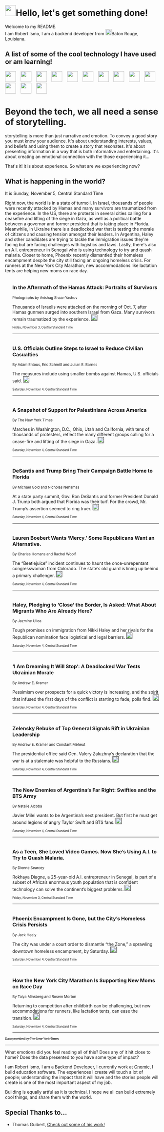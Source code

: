 <h1><img src="https://emojis.slackmojis.com/emojis/images/1643514375/3493/hot-coffee.gif?1643514375" width="35"/>Hello, let's get something done!</h1>

<p>Welcome to my README.<br/>
I am Robert Ismo, I am a backend developer from <img src="https://emojis.slackmojis.com/emojis/images/1638395689/50435/moulin_rouge.png?1638395689" width="20"/>Baton Rouge, Louisiana.</p>
<h2>A list of some of the cool technology I have used or am learning!</h2>
<p>
<img src="https://emojis.slackmojis.com/emojis/images/1643516091/21142/meow_bongotap.gif?1643516091" width="35" alt="">
<img src="https://img.shields.io/badge/Favorite%20Frontend%20Framework-SvelteKit-f83903" alt="">
<img src="https://img.shields.io/badge/Second%20Favorite-Vue-40b581" alt="">
<img src="https://img.shields.io/badge/Most%20Used%20Runtime-Nodejs-78b061" alt="">
<img src="https://emojis.slackmojis.com/emojis/images/1643517416/34482/fire.gif?1643517416" width="35" alt="">
<img src="https://img.shields.io/badge/Javascript%20But%20Better-Typescript-0078ca" alt="">
<img src="https://img.shields.io/badge/Favorite%20Language-Elixir-3e244d" alt="">
<img src="https://img.shields.io/badge/Containerize%20Everything-Docker-6ac9ef" alt="">
<img src="https://emojis.slackmojis.com/emojis/images/1643514596/5999/meow_party.gif?1643514596" width="35" alt="">
<img src="https://img.shields.io/badge/API%20Love%20Language-Graphql-de32a5" alt="">
<img src="https://img.shields.io/badge/Our%20Favorite%20Version%20Controller-Git-e94f33" alt="">
<img src="https://img.shields.io/badge/Favorite%20Database-Redis-d42d1d" alt="">
<img src="https://emojis.slackmojis.com/emojis/images/1643514559/5584/deployparrot.gif?1643514559" width="35" alt="">
<img src="https://img.shields.io/badge/Container%20Interstate-RabbitMQ-f66200" alt="">
<img src="https://img.shields.io/badge/Gotta%20Learn-Kubernetes-316adf" alt="">
<img src="https://img.shields.io/badge/Really%20Mature%20Now-WASM-654fef" alt="">
<img src="https://emojis.slackmojis.com/emojis/images/1666642497/61942/dance_vibe.gif?1666642497" width="35" alt="">
<img src="https://img.shields.io/badge/For%20My%20M1-ARM64-657d96" alt="">
<img src="https://img.shields.io/badge/Loving%20This%20So%20Much-TailwindCSS-17bcb5" alt="">
<img src="https://img.shields.io/badge/Cool%20Build%20Tool-Vite-f9cb24" alt="">
<img src="https://emojis.slackmojis.com/emojis/images/1669231376/62819/working-on-it.gif?1669231376" width="35" alt="">
<img src="https://img.shields.io/badge/Fun%20and%20Easy%20Database-MongoDB-5f8c49" alt="">
<img src="https://img.shields.io/badge/JS%20Life%20Support-NPM-c73737" alt="">
<img src="https://img.shields.io/badge/I%20Liked%20It-DynamoDB-0073b9" alt="">
<img src="https://emojis.slackmojis.com/emojis/images/1643514045/46/question.gif?1643514045" width="35" alt="">
<img src="https://img.shields.io/badge/cool-React-60d6f9" alt="">
<img src="https://img.shields.io/badge/Future%20Big%20Project-Lambda-f37e00" alt="">
<img src="https://img.shields.io/badge/NPM%20But%20Better-PNPM-f1aa07" alt="">
<img src="https://emojis.slackmojis.com/emojis/images/1643514943/9662/fbwow.gif?1643514943" width="35" alt="">
<img src="https://img.shields.io/badge/First%20Language-C-662079" alt="">
<img src="https://img.shields.io/badge/Where%20I%20Deploy%20Frontend-Vercel-000000" alt="">
<img src="https://img.shields.io/badge/Who%20Does%20not%20Want%20an%20App-Swift-f9492a" alt="">
<img src="https://emojis.slackmojis.com/emojis/images/1643514058/151/javascript.png?1643514058" width="35" alt="">
<img src="https://img.shields.io/badge/cool-Python-fbd542" alt="">
<img src="https://img.shields.io/badge/Favorite%20Something-Stripe-656cdc" alt="">
<img src="https://img.shields.io/badge/Of%20Course-HTML5-ed6327" alt="">
<img src="https://emojis.slackmojis.com/emojis/images/1660415405/60731/bomb.gif?1660415405" width="35" alt="">
<img src="https://img.shields.io/badge/hate-CSS-2964ec" alt="">
<img src="https://img.shields.io/badge/Learning-CircleCI-141215" alt="">
<img src="https://img.shields.io/badge/Learning-Rust-fbbb3b" alt="">
<img src="https://emojis.slackmojis.com/emojis/images/1660415397/60712/writing-hand.gif?1660415397" width="35" alt="">
<img src="https://img.shields.io/badge/Dev%20Browser%20of%20Choice-Firefox-cc4e26" alt="">
<img src="https://img.shields.io/badge/Recoverying%20From%20Windows-UNIX-1781e3" alt="">
<img src="https://img.shields.io/badge/LOVE-LogSeq-90c1c2" alt="">
<img src="https://emojis.slackmojis.com/emojis/images/1643514066/223/kirby.gif?1643514066" width="35" alt="">
<img src="https://img.shields.io/badge/Daily%20Driver-MacOS-e6e6e8" alt="">
<img src="https://img.shields.io/badge/Git%20Server-Github-000000" alt="">
<img src="https://img.shields.io/badge/enjoyable-EC2-f17428" alt="">
<img src="https://emojis.slackmojis.com/emojis/images/1643514239/2069/excited.gif?1643514239" width="35" alt="">
</p>
<h1>Beyond the tech, we all need a sense of storytelling.</h1>
<p>storytelling is more than just narrative and emotion. To convey a good story you must know your audience. It's about understanding interests, values, and beliefs and using them to create a story that resonates. It's about presenting information in a way that is both informative and entertaining. It's about creating an emotional connection with the those experiencing it...</p>
<p>That's it! it is about experience. So what are we experiencing now?</p>
<h2>What is happening in the world?</h2>
<p>It is Sunday, November 5, Central Standard Time</p>
<p>
Right now, the world is in a state of turmoil. In Israel, thousands of people were recently attacked by Hamas and many survivors are traumatized from the experience. In the US, there are protests in several cities calling for a ceasefire and lifting of the siege in Gaza, as well as a political battle between a governor and former president that is taking place in Florida. Meanwhile, in Ukraine there is a deadlocked war that is testing the morale of citizens and causing tension amongst their leaders. In Argentina, Haley and other candidates are trying to tackle the immigration issues they&#39;re facing but are facing challenges with logistics and laws. Lastly, there&#39;s also an A.I. entrepreneur in Senegal who is using technology to try and quash malaria. Closer to home, Phoenix recently dismantled their homeless encampment despite the city still facing an ongoing homeless crisis. For runners at the New York City Marathon, new accommodations like lactation tents are helping new moms on race day.</p>
<ol>
<img src="https://img.shields.io/badge/-world-blue" alt="">
<h3>In the Aftermath of the Hamas Attack: Portraits of Survivors</h3>
<sub>Photographs by Avishag Shaar-Yashuv</sub>
<p>Thousands of Israelis were attacked on the morning of Oct. 7, after Hamas gunmen surged into southern Israel from Gaza. Many survivors remain traumatized by the experience.  <a href=""><img src="https://developer.nytimes.com/files/poweredby_nytimes_30b.png?v=1583354208352" height="20"></a></p>
<sub><sub>Friday, November 3, Central Standard Time</sub></sub>
<hr/>
<img src="https://img.shields.io/badge/-us-blue" alt="">
<h3>U.S. Officials Outline Steps to Israel to Reduce Civilian Casualties</h3>
<sub>By Adam Entous, Eric Schmitt and Julian E. Barnes</sub>
<p>The measures include using smaller bombs against Hamas, U.S. officials said.  <a href=""><img src="https://developer.nytimes.com/files/poweredby_nytimes_30b.png?v=1583354208352" height="20"></a></p>
<sub><sub>Saturday, November 4, Central Standard Time</sub></sub>
<hr/>
<img src="https://img.shields.io/badge/-us-blue" alt="">
<h3>A Snapshot of Support for Palestinians Across America</h3>
<sub>By The New York Times</sub>
<p>Marches in Washington, D.C., Ohio, Utah and California, with tens of thousands of protesters, reflect the many different groups calling for a cease-fire and lifting of the siege in Gaza.  <a href=""><img src="https://developer.nytimes.com/files/poweredby_nytimes_30b.png?v=1583354208352" height="20"></a></p>
<sub><sub>Saturday, November 4, Central Standard Time</sub></sub>
<hr/>
<img src="https://img.shields.io/badge/-us-blue" alt="">
<h3>DeSantis and Trump Bring Their Campaign Battle Home to Florida</h3>
<sub>By Michael Gold and Nicholas Nehamas</sub>
<p>At a state party summit, Gov. Ron DeSantis and former President Donald J. Trump both argued that Florida was their turf. For the crowd, Mr. Trump’s assertion seemed to ring truer.  <a href=""><img src="https://developer.nytimes.com/files/poweredby_nytimes_30b.png?v=1583354208352" height="20"></a></p>
<sub><sub>Saturday, November 4, Central Standard Time</sub></sub>
<hr/>
<img src="https://img.shields.io/badge/-us-blue" alt="">
<h3>Lauren Boebert Wants ‘Mercy.’ Some Republicans Want an Alternative.</h3>
<sub>By Charles Homans and Rachel Woolf</sub>
<p>The “Beetlejuice” incident continues to haunt the once-unrepentant congresswoman from Colorado. The state’s old guard is lining up behind a primary challenger.  <a href=""><img src="https://developer.nytimes.com/files/poweredby_nytimes_30b.png?v=1583354208352" height="20"></a></p>
<sub><sub>Saturday, November 4, Central Standard Time</sub></sub>
<hr/>
<img src="https://img.shields.io/badge/-us-blue" alt="">
<h3>Haley, Pledging to ‘Close’ the Border, Is Asked: What About Migrants Who Are Already Here?</h3>
<sub>By Jazmine Ulloa</sub>
<p>Tough promises on immigration from Nikki Haley and her rivals for the Republican nomination face logistical and legal barriers.  <a href=""><img src="https://developer.nytimes.com/files/poweredby_nytimes_30b.png?v=1583354208352" height="20"></a></p>
<sub><sub>Saturday, November 4, Central Standard Time</sub></sub>
<hr/>
<img src="https://img.shields.io/badge/-world-blue" alt="">
<h3>‘I Am Dreaming It Will Stop’: A Deadlocked War Tests Ukrainian Morale</h3>
<sub>By Andrew E. Kramer</sub>
<p>Pessimism over prospects for a quick victory is increasing, and the spirit that infused the first days of the conflict is starting to fade, polls find.  <a href=""><img src="https://developer.nytimes.com/files/poweredby_nytimes_30b.png?v=1583354208352" height="20"></a></p>
<sub><sub>Saturday, November 4, Central Standard Time</sub></sub>
<hr/>
<img src="https://img.shields.io/badge/-world-blue" alt="">
<h3>Zelensky Rebuke of Top General Signals Rift in Ukrainian Leadership</h3>
<sub>By Andrew E. Kramer and Constant Méheut</sub>
<p>The presidential office said Gen. Valery Zaluzhny’s declaration that the war is at a stalemate was helpful to the Russians.  <a href=""><img src="https://developer.nytimes.com/files/poweredby_nytimes_30b.png?v=1583354208352" height="20"></a></p>
<sub><sub>Saturday, November 4, Central Standard Time</sub></sub>
<hr/>
<img src="https://img.shields.io/badge/-world-blue" alt="">
<h3>The New Enemies of Argentina’s Far Right: Swifties and the BTS Army</h3>
<sub>By Natalie Alcoba</sub>
<p>Javier Milei wants to be Argentina’s next president. But first he must get around legions of angry Taylor Swift and BTS fans.  <a href=""><img src="https://developer.nytimes.com/files/poweredby_nytimes_30b.png?v=1583354208352" height="20"></a></p>
<sub><sub>Saturday, November 4, Central Standard Time</sub></sub>
<hr/>
<img src="https://img.shields.io/badge/-world-blue" alt="">
<h3>As a Teen, She Loved Video Games. Now She’s Using A.I. to Try to Quash Malaria.</h3>
<sub>By Dionne Searcey</sub>
<p>Rokhaya Diagne, a 25-year-old A.I. entrepreneur in Senegal, is part of a subset of Africa’s enormous youth population that is confident technology can solve the continent’s biggest problems.  <a href=""><img src="https://developer.nytimes.com/files/poweredby_nytimes_30b.png?v=1583354208352" height="20"></a></p>
<sub><sub>Friday, November 3, Central Standard Time</sub></sub>
<hr/>
<img src="https://img.shields.io/badge/-us-blue" alt="">
<h3>Phoenix Encampment Is Gone, but the City’s Homeless Crisis Persists</h3>
<sub>By Jack Healy</sub>
<p>The city was under a court order to dismantle “the Zone,” a sprawling downtown homeless encampment, by Saturday.  <a href=""><img src="https://developer.nytimes.com/files/poweredby_nytimes_30b.png?v=1583354208352" height="20"></a></p>
<sub><sub>Saturday, November 4, Central Standard Time</sub></sub>
<hr/>
<img src="https://img.shields.io/badge/-nyregion-blue" alt="">
<h3>How the New York City Marathon Is Supporting New Moms on Race Day</h3>
<sub>By Talya Minsberg and Rosem Morton</sub>
<p>Returning to competition after childbirth can be challenging, but new accommodations for runners, like lactation tents, can ease the transition.  <a href=""><img src="https://developer.nytimes.com/files/poweredby_nytimes_30b.png?v=1583354208352" height="20"></a></p>
<sub><sub>Saturday, November 4, Central Standard Time</sub></sub>
<hr/>
</ol>
<a href="https://developer.nytimes.com"><sub><sub>Data provided by The New York Times</sub></sub></a>
<hr/>
<p>What emotions did you feel reading all of this? Does any of it hit close to home? Does the data presented to you have some type of impact?</p>
<p>I am Robert Ismo, I am a Backend Developer, I currently work at <a href="https://gnomic.education/">Gnomic</a>, I build education software. The experiences I create will touch a lot of people; understanding the impact that it will have and the stories people will create is one of the most important aspect of my job.</p>
<p>Building is equally artful as it is technical. I hope we all can build extremely cool things, and share them with the world.</p>
<h2>Special Thanks to...</h2>
<ul>
<li>Thomas Guibert, <a href="https://github.com/thmsgbrt/thmsgbrt">Check out some of his work!</a></li>
</ul>